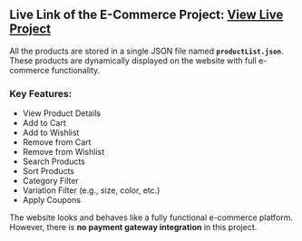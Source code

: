 <h2>Live Link of the E-Commerce Project: 
            <a href="https://jayeshwpatil.github.io/myWebsite/" target="_blank">View Live Project</a>
        </h2>
All the products are stored in a single JSON file named <strong><code>productList.json</code></strong>. 
                These products are dynamically displayed on the website with full e-commerce functionality.
            <h3>Key Features:</h3>            
            <ul>
                <li>View Product Details</li>
                <li>Add to Cart</li>
                <li>Add to Wishlist</li>
                <li>Remove from Cart</li>
                <li>Remove from Wishlist</li>
                <li>Search Products</li>
                <li>Sort Products</li>
                <li>Category Filter</li>
                <li>Variation Filter (e.g., size, color, etc.)</li>
                <li>Apply Coupons</li>
            </ul>
            <p>The website looks and behaves like a fully functional e-commerce platform. However, there is 
                <strong>no payment gateway integration</strong> in this project.</p>
      

